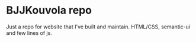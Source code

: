 # BJJKouvola repo

Just a repo for website that I've built and maintain. HTML/CSS, semantic-ui and few lines of js.
